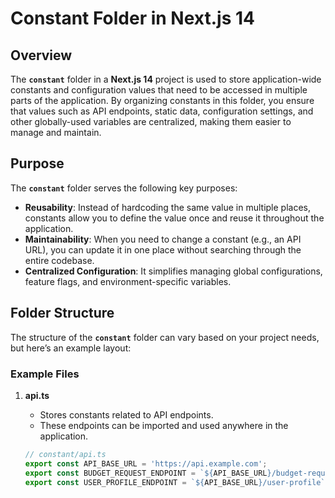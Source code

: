 # Constant Folder in Next.js 14

## Overview

The **`constant`** folder in a **Next.js 14** project is used to store application-wide constants and configuration values that need to be accessed in multiple parts of the application. By organizing constants in this folder, you ensure that values such as API endpoints, static data, configuration settings, and other globally-used variables are centralized, making them easier to manage and maintain.

## Purpose

The **`constant`** folder serves the following key purposes:

- **Reusability**: Instead of hardcoding the same value in multiple places, constants allow you to define the value once and reuse it throughout the application.
- **Maintainability**: When you need to change a constant (e.g., an API URL), you can update it in one place without searching through the entire codebase.
- **Centralized Configuration**: It simplifies managing global configurations, feature flags, and environment-specific variables.

## Folder Structure

The structure of the **`constant`** folder can vary based on your project needs, but here’s an example layout:

### Example Files

1. **api.ts**

   - Stores constants related to API endpoints.
   - These endpoints can be imported and used anywhere in the application.

   ```ts
   // constant/api.ts
   export const API_BASE_URL = 'https://api.example.com';
   export const BUDGET_REQUEST_ENDPOINT = `${API_BASE_URL}/budget-request`;
   export const USER_PROFILE_ENDPOINT = `${API_BASE_URL}/user-profile`;
   ```
